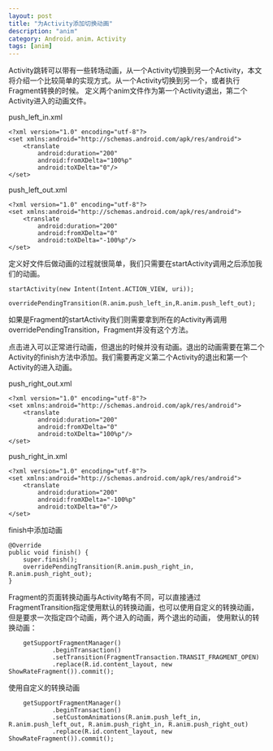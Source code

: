 ```yaml
---
layout: post
title: "为Activity添加切换动画"
description: "anim"
category: Android，anim，Activity
tags: [anim]
---
```


Activity跳转可以带有一些转场动画，从一个Activity切换到另一个Activity，本文将介绍一个比较简单的实现方式。从一个Activity切换到另一个，或者执行Fragment转换的时候。
定义两个anim文件作为第一个Activity退出，第二个Activity进入的动画文件。

push_left_in.xml

	<?xml version="1.0" encoding="utf-8"?>
	<set xmlns:android="http://schemas.android.com/apk/res/android">
	    <translate
	        android:duration="200"
	        android:fromXDelta="100%p"
	        android:toXDelta="0"/>
	</set>

push_left_out.xml

	<?xml version="1.0" encoding="utf-8"?>
	<set xmlns:android="http://schemas.android.com/apk/res/android">
	    <translate
	        android:duration="200"
	        android:fromXDelta="0"
	        android:toXDelta="-100%p"/>
	</set>
	
定义好文件后做动画的过程就很简单，我们只需要在startActivity调用之后添加我们的动画。

    startActivity(new Intent(Intent.ACTION_VIEW, uri));
                overridePendingTransition(R.anim.push_left_in,R.anim.push_left_out);
                
如果是Fragment的startActivity我们则需要拿到所在的Activity再调用overridePendingTransition，Fragment并没有这个方法。

点击进入可以正常进行动画，但退出的时候并没有动画。退出的动画需要在第二个Activity的finish方法中添加。我们需要再定义第二个Activity的退出和第一个Activity的进入动画。

push_right_out.xml

	<?xml version="1.0" encoding="utf-8"?>
	<set xmlns:android="http://schemas.android.com/apk/res/android">
	    <translate
	        android:duration="200"
	        android:fromXDelta="0"
	        android:toXDelta="100%p"/>
	</set>    

push_right_in.xml

	<?xml version="1.0" encoding="utf-8"?>
	<set xmlns:android="http://schemas.android.com/apk/res/android">
	    <translate
	        android:duration="200"
	        android:fromXDelta="-100%p"
	        android:toXDelta="0"/>
	</set>     
	
finish中添加动画

    @Override
    public void finish() {
        super.finish();
        overridePendingTransition(R.anim.push_right_in, R.anim.push_right_out);
    }

Fragment的页面转换动画与Activity略有不同，可以直接通过FragmentTransition指定使用默认的转换动画，也可以使用自定义的转换动画，但是要求一次指定四个动画，两个进入的动画，两个退出的动画，
使用默认的转换动画：

        getSupportFragmentManager()
                .beginTransaction()
                .setTransition(FragmentTransaction.TRANSIT_FRAGMENT_OPEN)
                .replace(R.id.content_layout, new ShowRateFragment()).commit();
                
使用自定义的转换动画

        getSupportFragmentManager()
                .beginTransaction()
                .setCustomAnimations(R.anim.push_left_in, R.anim.push_left_out, R.anim.push_right_in, R.anim.push_right_out)
                .replace(R.id.content_layout, new ShowRateFragment()).commit();
